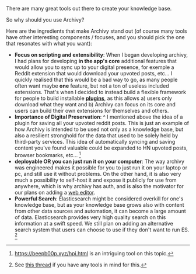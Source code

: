 
There are many great tools out there to create your knowledge base. 


So why should you use Archivy? 

Here are the ingredients that make Archivy stand out (of course many tools have other interesting components / focuses, and you should pick the one that resonates with what you want):

- **Focus on scripting and extensibility**: When I began developing archivy, I had plans for developing **in the app's core** additional features that would allow you to sync up to your digital presence, for exemple a Reddit extension that would download your upvoted posts, etc... I quickly realised that this would be a bad way to go, as many people often want maybe **one** feature, but not a ton of useless included extensions. That's when I decided to instead build a flexible framework for people to build installable [**plugins**](plugins.md), as this allows a) users only download what they want and b) Archivy can focus on its core and users can build their own extensions for themselves and others.
- **Importance of Digital Preservation**: ^ I mentioned above the idea of a plugin for saving all your upvoted reddit posts. This is just an example of how Archivy is intended to be used not only as a knowledge base, but also a resilient stronghold for the data that used to be solely held by third-party services. This idea of automatically syncing and saving content you've found valuable could be expanded to HN upvoted posts, browser bookmarks, etc... [^1]
- **deployable OR you can just run it on your computer**: The way archivy was engineered makes it possible for you to just run it on your laptop or pc, and still use it without problems. On the other hand, it is also very much a possibility to self-host it and expose it publicly for use from anywhere, which is why archivy has auth, and is also the motivator for our plans on adding a [web editor](https://github.com/archivy/archivy/issues/33).
- **Powerful Search**: Elasticsearch might be considered overkill for one's knowledge base, but as your knowledge base grows also with content from other data sources and automation, it can become a large amount of data. Elasticsearch provides very high quality search on this information at a swift speed. We still plan on adding an alternative search system that users can choose to use if they don't want to run ES. [^2]



[^1]: https://beepb00p.xyz/hpi.html is an intriguing tool on this topic.

[^2]: See [this thread](https://github.com/archivy/archivy/issues/13) if you have any tools in mind for this.
